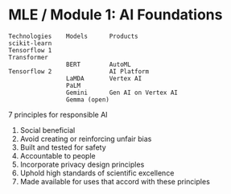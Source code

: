# MLE / Module 1: AI Foundations

```
Technologies    Models      Products
scikit-learn
Tensorflow 1
Transformer
                BERT        AutoML
Tensorflow 2                AI Platform
                LaMDA       Vertex AI
                PaLM
                Gemini      Gen AI on Vertex AI
                Gemma (open)
```

7 principles for responsible AI
1. Social beneficial
2. Avoid creating or reinforcing unfair bias
3. Built and tested for safety
4. Accountable to people
5. Incorporate privacy design principles
6. Uphold high standards of scientific excellence
7. Made available for uses that accord with these principles